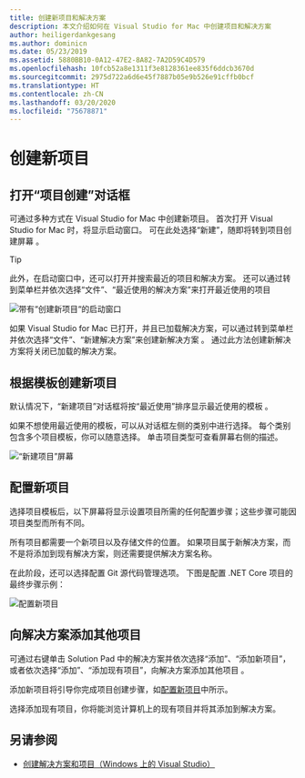 ```yaml
---
title: 创建新项目和解决方案
description: 本文介绍如何在 Visual Studio for Mac 中创建项目和解决方案
author: heiligerdankgesang
ms.author: dominicn
ms.date: 05/23/2019
ms.assetid: 5880BB10-0A12-47E2-8A82-7A2D59C4D579
ms.openlocfilehash: 10fcb52a8e1311f3e8128361ee835f6ddcb3670d
ms.sourcegitcommit: 2975d722a6d6e45f7887b05e9b526e91cffb0bcf
ms.translationtype: HT
ms.contentlocale: zh-CN
ms.lasthandoff: 03/20/2020
ms.locfileid: "75678871"
---
```

# <a name="create-a-new-project"></a>创建新项目

## <a name="opening-the-project-creation-dialog"></a>打开“项目创建”对话框

可通过多种方式在 Visual Studio for Mac 中创建新项目。 首次打开 Visual Studio for Mac 时，将显示启动窗口。 可在此处选择“新建”，随即将转到项目创建屏幕  。

> [!TIP]
> 此外，在启动窗口中，还可以打开并搜索最近的项目和解决方案。 还可以通过转到菜单栏并依次选择“文件”、“最近使用的解决方案”来打开最近使用的项目 

![带有“创建新项目“的启动窗口](media/first-run-project.png)

如果 Visual Studio for Mac 已打开，并且已加载解决方案，可以通过转到菜单栏并依次选择“文件”、“新建解决方案”来创建新解决方案  。 通过此方法创建新解决方案将关闭已加载的解决方案。

## <a name="creating-a-new-project-from-a-template"></a>根据模板创建新项目

默认情况下，“新建项目”对话框将按“最近使用”排序显示最近使用的模板   。

如果不想使用最近使用的模板，可以从对话框左侧的类别中进行选择。 每个类别包含多个项目模板，你可以随意选择。 单击项目类型可查看屏幕右侧的描述。

![“新建项目”屏幕](media/project-creation-screen.png)

## <a name="configuring-your-new-project"></a>配置新项目

选择项目模板后，以下屏幕将显示设置项目所需的任何配置步骤；这些步骤可能因项目类型而所有不同。

所有项目都需要一个新项目以及存储文件的位置。 如果项目属于新解决方案，而不是将添加到现有解决方案，则还需要提供解决方案名称。

在此阶段，还可以选择配置 Git 源代码管理选项。 下图是配置 .NET Core 项目的最终步骤示例：

![配置新项目](media/configure-new-project.png)

## <a name="adding-additional-projects-to-a-solution"></a>向解决方案添加其他项目

可通过右键单击 Solution Pad 中的解决方案并依次选择“添加”、“添加新项目”，或者依次选择“添加”、“添加现有项目”，向解决方案添加其他项目   。

添加新项目将引导你完成项目创建步骤，如[配置新项目](#configuring-your-new-project)中所示。

选择添加现有项目，你将能浏览计算机上的现有项目并将其添加到解决方案。

## <a name="see-also"></a>另请参阅

- [创建解决方案和项目（Windows 上的 Visual Studio）](/visualstudio/ide/creating-solutions-and-projects)
